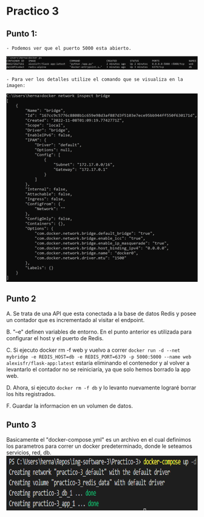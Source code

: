 # Practico 3

## Punto 1:
    - Podemos ver que el puerto 5000 esta abierto.
![image](./Imagenes/Punto1.png)


    - Para ver los detalles utilize el comando que se visualiza en la imagen:
![image](./Imagenes/Punto2.png)

## Punto 2

A. Se trata de una API que esta conectada a la base de datos Redis y posee un contador que es incrementado al visitar el endpoint.

B. "–e" definen variables de entorno. En el punto anterior es utilizada para configurar el host y el puerto de Redis.

C. Si ejecuto docker rm -f web y vuelvo a correr ```docker run -d --net mybridge -e REDIS_HOST=db -e REDIS_PORT=6379 -p 5000:5000 --name web alexisfr/flask-app:latest``` estaría eliminando el contenedor y al volver a levantarlo el contador no se reiniciaría, ya que solo hemos borrado la app web.

D. Ahora, si ejecuto ``docker rm -f db`` y lo levanto nuevamente lograré borrar los hits registrados.

F. Guardar la informacion en un volumen de datos.

## Punto 3

Basicamente el "docker-compose.yml" es un archivo en el cual definimos los parametros para correr un docker predeterminado, donde le seteamos servicios, red, db.
![image](./Imagenes/Punto3.png)